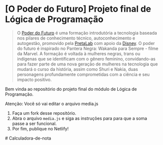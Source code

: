 # [O Poder do Futuro] Projeto final de Lógica de Programação


> O [Poder do Futuro](https://opoderdofuturo.pretalab.com/?itm_source=site&itm_medium=popup&itm_campaign=opoderdofuturo) é uma formação introdutória a tecnologia baseada nos pilares de conhecimento técnico, autoconhecimento e autogestão, promovido pela [PretaLab](https://www.pretalab.com/ "Site do PretaLab") com apoio da [Disney](https://disney.com.br/ "Site da Disney"). O poder do futuro é inspirado no Pantera Negra: Wakanda para Sempre - filme da Marvel. A formação é voltada à mulheres negras, trans ou indígenas que se identificam com o gênero feminino, convidando-as para fazer parte de uma nova geração de mulheres na tecnologia que mudará o curso da história, assim como Shuri e Nakia, duas personagens profundamente comprometidas com a ciência e seu impacto positivo.

Bem vinda ao repositório do projeto final do módulo de Lógica de Programação.

Atenção: Você só vai editar o arquivo media.js

  1. Faça um fork desse repositório.
  2. Abra o arquivo `media.js` e siga as instruções para para que a soma passe a ser funcional.  
  3. Por fim, publique no Netlify!
  
 #   C a l c u l a d o r a - d e - n o t a  
 